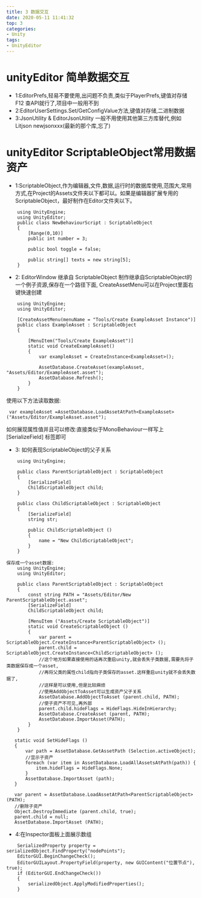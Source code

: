 ```yaml
---
title: 3 数据交互
date: 2020-05-11 11:41:32
top: 3
categories:
- Unity
tags:
- UnityEditor
---
```

# unityEditor 简单数据交互

* 1:EditorPrefs,轻易不要使用,出问题不负责,类似于PlayerPrefs,键值对存储 F12 查API就行了,项目中一般用不到
* 2:EditorUserSettings.Set/GetConfigValue方法,键值对存储,二进制数据
* 3:JsonUtility & EditorJsonUtility 一般不用使用其他第三方库替代,例如Litjson newjsonxxx(最新的那个库,忘了)
# unityEditor ScriptableObject常用数据资产
* 1:ScriptableObject,作为编辑器,文件,数据,运行时的数据库使用,范围大,常用方式,在Project的Assets文件夹以下都可以。如果是编辑器扩展专用的ScriptableObject，最好制作在Editor文件夹以下。

```
    using UnityEngine;
    using UnityEditor;
    public class NewBehaviourScript : ScriptableObject
    {
        [Range(0,10)]
        public int number = 3;

        public bool toggle = false;

        public string[] texts = new string[5];
    }
```
* 2: EditorWindow 继承自 ScriptableObject
制作继承自ScriptableObject的一个例子资源,保存在一个路径下面,
CreateAssetMenu可以在Project里面右键快速创建

```
    using UnityEngine;
    using UnityEditor;

    [CreateAssetMenu(menuName = "Tools/Create ExampleAsset Instance")]
    public class ExampleAsset : ScriptableObject
    {

        [MenuItem("Tools/Create ExampleAsset")]
        static void CreateExampleAsset()
        {
            var exampleAsset = CreateInstance<ExampleAsset>();

            AssetDatabase.CreateAsset(exampleAsset, "Assets/Editor/ExampleAsset.asset");
            AssetDatabase.Refresh();
        }
    }
```

使用以下方法读取数据:
```
 var exampleAsset =AssetDatabase.LoadAssetAtPath<ExampleAsset>("Assets/Editor/ExampleAsset.asset");
 ```
 如何展现属性值并且可以修改:直接类似于MonoBehaviour一样写上 [SerializeField] 标签即可


* 3: 如何表现ScriptableObject的父子关系

```
    using UnityEngine;

    public class ParentScriptableObject : ScriptableObject
    {
        [SerializeField]
        ChildScriptableObject child;
    }

    public class ChildScriptableObject : ScriptableObject
    {
        [SerializeField]
        string str;

        public ChildScriptableObject ()
        {
            name = "New ChildScriptableObject";
        }
    }

保存成一个asset数据:
    using UnityEngine;
    using UnityEditor;

    public class ParentScriptableObject : ScriptableObject
    {
        const string PATH = "Assets/Editor/New ParentScriptableObject.asset";
        [SerializeField]
        ChildScriptableObject child;

        [MenuItem ("Assets/Create ScriptableObject")]
        static void CreateScriptableObject ()
        {
            var parent = ScriptableObject.CreateInstance<ParentScriptableObject> ();
            parent.child = ScriptableObject.CreateInstance<ChildScriptableObject> ();
            //这个地方如果直接使用的话再次重启unity,就会丢失子类数据,需要先将子类数据保存成一个asset,
            //再将父类的属性child指向子类保存的asset.这样重启unity就不会丢失数据了,
            //这样是可以使用,但是比较麻烦
            //使用AddObjectToAsset可以生成资产父子关系
            AssetDatabase.AddObjectToAsset (parent.child, PATH);
            //使子资产不可见,再外部
            parent.child.hideFlags = HideFlags.HideInHierarchy;
            AssetDatabase.CreateAsset (parent, PATH);
            AssetDatabase.ImportAsset(PATH);
        }
    }
 ```

 ``` 
    static void SetHideFlags ()
    {
        var path = AssetDatabase.GetAssetPath (Selection.activeObject);
        //显示子资产
        foreach (var item in AssetDatabase.LoadAllAssetsAtPath(path)) {
            item.hideFlags = HideFlags.None;
        }
        AssetDatabase.ImportAsset (path);
    }
 ```

 ```
    var parent = AssetDatabase.LoadAssetAtPath<ParentScriptableObject> (PATH);
    //删除子资产
    Object.DestroyImmediate (parent.child, true);
    parent.child = null;
    AssetDatabase.ImportAsset (PATH);
 ```

 * 4:在Inspector面板上面展示数组
```
    SerializedProperty property = serializedObject.FindProperty("nodePoints");
    EditorGUI.BeginChangeCheck();
    EditorGUILayout.PropertyField(property, new GUIContent("位置节点"), true);
    if (EditorGUI.EndChangeCheck())
    {
        serializedObject.ApplyModifiedProperties();
    }
```